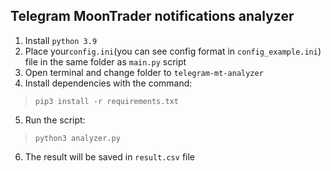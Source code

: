 ## Telegram MoonTrader notifications analyzer

1. Install `python 3.9`
2. Place your`config.ini`(you can see config format in `config_example.ini`) file in the same folder as `main.py` script
3. Open terminal and change folder to `telegram-mt-analyzer`
4. Install dependencies with the command:
> `pip3 install -r requirements.txt`
5. Run the script:
> `python3 analyzer.py`
6. The result will be saved in `result.csv` file


